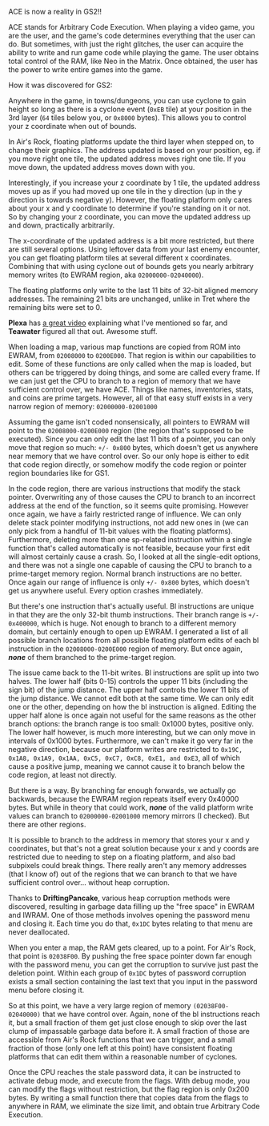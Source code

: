 ACE is now a reality in GS2!!

ACE stands for Arbitrary Code Execution.  When playing a video game, you are the user, and the game's code determines everything that the user can do.  But sometimes, with just the right glitches, the user can acquire the ability to write and run game code while playing the game.  The user obtains total control of the RAM, like Neo in the Matrix.  Once obtained, the user has the power to write entire games into the game.

How it was discovered for GS2:

Anywhere in the game, in towns/dungeons, you can use cyclone to gain height so long as there is a cyclone event (`0xEB` tile) at your position in the 3rd layer (`64` tiles below you, or `0x8000` bytes).  This allows you to control your z coordinate when out of bounds.

In Air's Rock, floating platforms update the third layer when stepped on, to change their graphics.  The address updated is based on your position, eg. if you move right one tile, the updated address moves right one tile.  If you move down, the updated address moves down with you.

Interestingly, if you increase your z coordinate by 1 tile, the updated address moves up as if you had moved up one tile in the y direction (up in the y direction is towards negative y).  However, the floating platform only cares about your x and y coordinate to determine if you're standing on it or not.  So by changing your z coordinate, you can move the updated address up and down, practically arbitrarily.

The x-coordinate of the updated address is a bit more restricted, but there are still several options.  Using leftover data from your last enemy encounter, you can get floating platform tiles at several different x coordinates.  Combining that with using cyclone out of bounds gets you nearly arbitrary memory writes (to EWRAM region, aka `02000000-02040000`).

The floating platforms only write to the last 11 bits of 32-bit aligned memory addresses.  The remaining 21 bits are unchanged, unlike in Tret where the remaining bits were set to 0.

**Plexa** has [a great video](https://www.youtube.com/watch?v=nqBgfYE5RrI&t=32s&pp=ygUgdGwgcGxleGEgYXJiaXRyYXJ5IG1lbW9yeSB3cml0ZXM%3D) explaining what I've mentioned so far, and **Teawater** figured all that out.  Awesome stuff.

When loading a map, various map functions are copied from ROM into EWRAM, from `02008000` to `0200E000`.  That region is within our capabilities to edit.  Some of these functions are only called when the map is loaded, but others can be triggered by doing things, and some are called every frame.  If we can just get the CPU to branch to a region of memory that we have sufficient control over, we have ACE.  Things like names, inventories, stats, and coins are prime targets.  However, all of that easy stuff exists in a very narrow region of memory: `02000000-02001000`

Assuming the game isn't coded nonsensically, all pointers to EWRAM will point to the `02008000-0200E000` region (the region that's supposed to be executed).  Since you can only edit the last 11 bits of a pointer, you can only move that region so much: `+/- 0x800` bytes, which doesn't get us anywhere near memory that we have control over.  So our only hope is either to edit that code region directly, or somehow modify the code region or pointer region boundaries like for GS1.

In the code region, there are various instructions that modify the stack pointer.  Overwriting any of those causes the CPU to branch to an incorrect address at the end of the function, so it seems quite promising.  However once again, we have a fairly restricted range of influence.  We can only delete stack pointer modifying instructions, not add new ones in (we can only pick from a handful of 11-bit values with the floating platforms).  Furthermore, deleting more than one sp-related instruction within a single function that's called automatically is not feasible, because your first edit will almost certainly cause a crash.  So, I looked at all the single-edit options, and there was not a single one capable of causing the CPU to branch to a prime-target memory region.  Normal branch instructions are no better.  Once again our range of influence is only `+/- 0x800` bytes, which doesn't get us anywhere useful.  Every option crashes immediately.

But there's one instruction that's actually useful.  Bl instructions are unique in that they are the only 32-bit thumb instructions.  Their branch range is `+/- 0x400000`, which is huge.  Not enough to branch to a different memory domain, but certainly enough to open up EWRAM.  I generated a list of all possible branch locations from all possible floating platform edits of each bl instruction in the `02008000-0200E000` region of memory.  But once again, **_none_** of them branched to the prime-target region.

The issue came back to the 11-bit writes.  Bl instructions are split up into two halves.  The lower half (bits 0-15) controls the upper 11 bits (including the sign bit) of the jump distance.  The upper half controls the lower 11 bits of the jump distance.  We cannot edit both at the same time.  We can only edit one or the other, depending on how the bl instruction is aligned.  Editing the upper half alone is once again not useful for the same reasons as the other branch options: the branch range is too small: 0x1000 bytes, positive only.  The lower half however, is much more interesting, but we can only move in intervals of 0x1000 bytes.  Furthermore, we can't make it go very far in the negative direction, because our platform writes are restricted to `0x19C, 0x1A8, 0x1A9, 0x1AA, 0xC5, 0xC7, 0xC8, 0xE1, and 0xE3`, all of which cause a positive jump, meaning we cannot cause it to branch below the code region, at least not directly.

But there is a way.  By branching far enough forwards, we actually go backwards, because the EWRAM region repeats itself every 0x40000 bytes.  But while in theory that could work, **_none_** of the valid platform write values can branch to `02000000-02001000` memory mirrors (I checked).  But there are other regions.

It is possible to branch to the address in memory that stores your x and y coordinates, but that's not a great solution because your x and y coords are restricted due to needing to step on a floating platform, and also bad subpixels could break things.  There really aren't any memory addresses (that I know of) out of the regions that we can branch to that we have sufficient control over... without heap corruption.

Thanks to **DriftingPancake**, various heap corruption methods were discovered, resulting in garbage data filling up the "free space" in EWRAM and IWRAM.  One of those methods involves opening the password menu and closing it.  Each time you do that, `0x1DC` bytes relating to that menu are never deallocated.

When you enter a map, the RAM gets cleared, up to a point.  For Air's Rock, that point is `02038F00`.  By pushing the free space pointer down far enough with the password menu, you can get the corruption to survive just past the deletion point.  Within each group of `0x1DC` bytes of password corruption exists a small section containing the last text that you input in the password menu before closing it.

So at this point, we have a very large region of memory `(02038F00-02040000)` that we have control over.  Again, none of the bl instructions reach it, but a small fraction of them get just close enough to skip over the last clump of impassable garbage data before it.  A small fraction of those are accessible from Air's Rock functions that we can trigger, and a small fraction of those (only one left at this point) have consistent floating platforms that can edit them within a reasonable number of cyclones.

Once the CPU reaches the stale password data, it can be instructed to activate debug mode, and execute from the flags.  With debug mode, you can modify the flags without restriction, but the flag region is only 0x200 bytes.  By writing a small function there that copies data from the flags to anywhere in RAM, we eliminate the size limit, and obtain true Arbitrary Code Execution.
